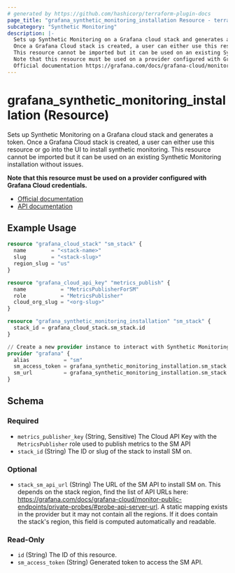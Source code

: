 ```yaml
---
# generated by https://github.com/hashicorp/terraform-plugin-docs
page_title: "grafana_synthetic_monitoring_installation Resource - terraform-provider-grafana"
subcategory: "Synthetic Monitoring"
description: |-
  Sets up Synthetic Monitoring on a Grafana cloud stack and generates a token.
  Once a Grafana Cloud stack is created, a user can either use this resource or go into the UI to install synthetic monitoring.
  This resource cannot be imported but it can be used on an existing Synthetic Monitoring installation without issues.
  Note that this resource must be used on a provider configured with Grafana Cloud credentials.
  Official documentation https://grafana.com/docs/grafana-cloud/monitor-public-endpoints/installation/API documentation https://github.com/grafana/synthetic-monitoring-api-go-client/blob/main/docs/API.md#apiv1registerinstall
---
```


# grafana_synthetic_monitoring_installation (Resource)

Sets up Synthetic Monitoring on a Grafana cloud stack and generates a token. 
Once a Grafana Cloud stack is created, a user can either use this resource or go into the UI to install synthetic monitoring.
This resource cannot be imported but it can be used on an existing Synthetic Monitoring installation without issues.

**Note that this resource must be used on a provider configured with Grafana Cloud credentials.**

* [Official documentation](https://grafana.com/docs/grafana-cloud/monitor-public-endpoints/installation/)
* [API documentation](https://github.com/grafana/synthetic-monitoring-api-go-client/blob/main/docs/API.md#apiv1registerinstall)

## Example Usage

```terraform
resource "grafana_cloud_stack" "sm_stack" {
  name        = "<stack-name>"
  slug        = "<stack-slug>"
  region_slug = "us"
}

resource "grafana_cloud_api_key" "metrics_publish" {
  name           = "MetricsPublisherForSM"
  role           = "MetricsPublisher"
  cloud_org_slug = "<org-slug>"
}

resource "grafana_synthetic_monitoring_installation" "sm_stack" {
  stack_id = grafana_cloud_stack.sm_stack.id
}

// Create a new provider instance to interact with Synthetic Monitoring
provider "grafana" {
  alias           = "sm"
  sm_access_token = grafana_synthetic_monitoring_installation.sm_stack.sm_access_token
  sm_url          = grafana_synthetic_monitoring_installation.sm_stack.stack_sm_api_url
}
```

<!-- schema generated by tfplugindocs -->
## Schema

### Required

- `metrics_publisher_key` (String, Sensitive) The Cloud API Key with the `MetricsPublisher` role used to publish metrics to the SM API
- `stack_id` (String) The ID or slug of the stack to install SM on.

### Optional

- `stack_sm_api_url` (String) The URL of the SM API to install SM on. This depends on the stack region, find the list of API URLs here: https://grafana.com/docs/grafana-cloud/monitor-public-endpoints/private-probes/#probe-api-server-url. A static mapping exists in the provider but it may not contain all the regions. If it does contain the stack's region, this field is computed automatically and readable.

### Read-Only

- `id` (String) The ID of this resource.
- `sm_access_token` (String) Generated token to access the SM API.
